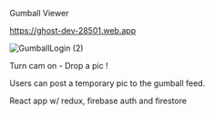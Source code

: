 Gumball Viewer

https://ghost-dev-28501.web.app

![GumballLogin (2)](https://user-images.githubusercontent.com/71734708/106510512-061ae100-649d-11eb-9cf8-bdc04d4509a4.png)


Turn cam on - Drop a pic !

Users can post a temporary pic to the gumball feed.

React app w/ redux, firebase auth and firestore
